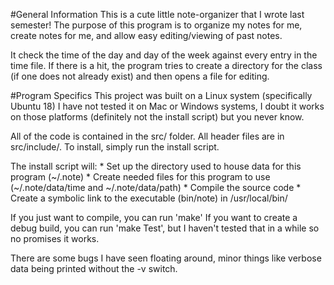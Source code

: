 #General Information
This is a cute little note-organizer that I wrote last semester!
The purpose of this program is to organize my notes for me, create notes for me, and allow easy editing/viewing of past notes.

It check the time of the day and day of the week against every entry in the time file.
If there is a hit, the program tries to create a directory for the class (if one does not already exist) and then opens a file for editing.


#Program Specifics
This project was built on a Linux system (specifically Ubuntu 18)
I have not tested it on Mac or Windows systems, I doubt it works on those platforms (definitely not the install script) but you never know.

All of the code is contained in the src/ folder.
All header files are in src/include/.
To install, simply run the install script.

The install script will:
	* Set up the directory used to house data for this program (~/.note)
	* Create needed files for this program to use (~/.note/data/time and ~/.note/data/path)
	* Compile the source code
	* Create a symbolic link to the executable (bin/note) in /usr/local/bin/

If you just want to compile, you can run 'make'
If you want to create a debug build, you can run 'make Test', but I haven't tested that in a while so no promises it works.

There are some bugs I have seen floating around, minor things like verbose data being printed without the -v switch.
